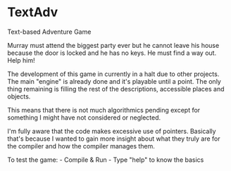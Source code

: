 # TextAdv

Text-based Adventure Game

Murray must attend the biggest party ever but he cannot leave his house because the door is locked and he has no keys. He must find a way out. Help him!

The development of this game in currently in a halt due to other projects. The main "engine" is already done and it's playable until a point. The only thing remaining is filling the rest of the descriptions, accessible places and objects. 

This means that there is not much algorithmics pending except for something I might have not considered or neglected.

I'm fully aware that the code makes excessive use of pointers. Basically that's because I wanted to gain more insight about what they truly are for the compiler and how the compiler manages them.

To test the game: 
	- Compile & Run
	- Type "help" to know the basics